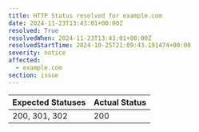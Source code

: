 ```yaml
---
title: HTTP Status resolved for example.com
date: 2024-11-23T13:43:01+00:00Z
resolved: True
resolvedWhen: 2024-11-23T13:43:01+00:00Z
resolvedStartTime: 2024-10-25T21:09:43.191474+00:00
severity: notice
affected:
  - example.com
section: issue
---
```


| Expected Statuses | Actual Status  |
|-------------------|----------------|
| 200, 301, 302 | 200 |
